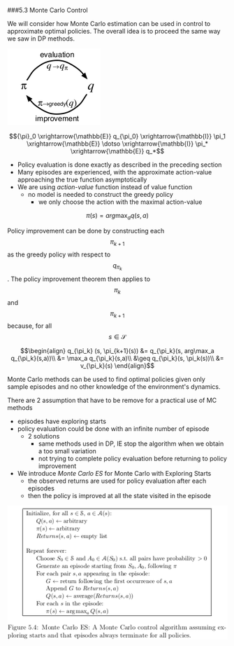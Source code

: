 ###5.3 Monte Carlo Control

We will consider how Monte Carlo estimation can be used in control to approximate 
optimal policies.
The overall idea is to proceed the same way we saw in DP methods.

![figure eval-improv](../../images/eval-improv.png)

$${\pi}_0 \xrightarrow{\mathbb{E}} q_{\pi_0} \xrightarrow{\mathbb{I}} \pi_1 \xrightarrow{\mathbb{E}} \dotso \xrightarrow{\mathbb{I}} \pi_* \xrightarrow{\mathbb{E}} q_*$$

- Policy evaluation is done exactly as described in the preceding section
- Many episodes are experienced, with the approximate action-value approaching the true function asymptotically
- We are using *action-value* function instead of value function
  - no model is needed to construct the greedy policy
    - we only choose the action with the maximal action-value

$$       \pi(s) = arg\max_a q(s,a)$$

Policy improvement can be done by constructing each $$\pi_{k+1}$$ as the greedy policy with
respect to $$q_{\pi_k}$$.
The policy improvement theorem then applies to $$\pi_k$$ and $$\pi_{k+1}$$ because,
for all $$s \in \mathcal{S}$$

$$\begin{align}
q_{\pi_k} (s, \pi_{k+1}(s)) &= q_{\pi_k}(s, arg\max_a q_{\pi_k}(s,a))\\
                            &= \max_a q_{\pi_k}(s,a)\\
                            &\geq q_{\pi_k}(s, \pi_k(s))\\
                            &= v_{\pi_k}(s)
\end{align}$$

Monte Carlo methods can be used to find optimal policies given only sample episodes and 
no other knowledge of the environment's dynamics.

There are 2 assumption that have to be remove for a practical use of MC methods
- episodes have exploring starts
- policy evaluation could be done with an infinite number of episode
  - 2 solutions
    - same methods used in DP, IE stop the algorithm when we obtain a too small variation
    - not trying to complete policy evaluation before returning to policy improvement
- We introduce *Monte Carlo ES* for Monte Carlo with Exploring Starts
  - the observed returns are used for policy evaluation after each episodes
  - then the policy is improved at all the state visited in the episode

![figure 5.4](../../images/figure5_4.png)

